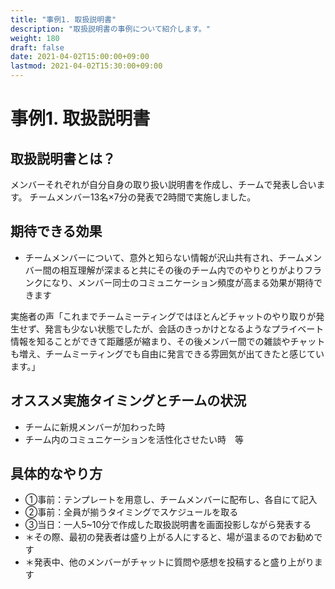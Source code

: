 ```yaml
---
title: "事例1. 取扱説明書"
description: "取扱説明書の事例について紹介します。"
weight: 180
draft: false
date: 2021-04-02T15:00:00+09:00
lastmod: 2021-04-02T15:30:00+09:00
---
```


# 事例1. 取扱説明書

## 取扱説明書とは？

メンバーそれぞれが自分自身の取り扱い説明書を作成し、チームで発表し合います。
チームメンバー13名×7分の発表で2時間で実施しました。

## 期待できる効果

- チームメンバーについて、意外と知らない情報が沢山共有され、チームメンバー間の相互理解が深まると共にその後のチーム内でのやりとりがよりフランクになり、メンバー同士のコミュニケーション頻度が高まる効果が期待できます

実施者の声「これまでチームミーティングではほとんどチャットのやり取りが発生せず、発言も少ない状態でしたが、会話のきっかけとなるようなプライベート情報を知ることができて距離感が縮まり、その後メンバー間での雑談やチャットも増え、チームミーティングでも自由に発言できる雰囲気が出てきたと感じています。」

## オススメ実施タイミングとチームの状況

-  チームに新規メンバーが加わった時
- チーム内のコミュニケーションを活性化させたい時　等

## 具体的なやり方
- ①事前：テンプレートを用意し、チームメンバーに配布し、各自にて記入
- ②事前：全員が揃うタイミングでスケジュールを取る
- ③当日：一人5~10分で作成した取扱説明書を画面投影しながら発表する
- ＊その際、最初の発表者は盛り上がる人にすると、場が温まるのでお勧めです
- ＊発表中、他のメンバーがチャットに質問や感想を投稿すると盛り上がります




